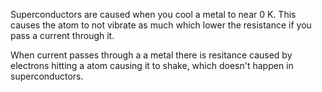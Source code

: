Superconductors are caused when you cool a metal to near 0 K. This causes the atom to not vibrate as much which lower the resistance if you pass a current through it.

When current passes through a a metal there is resitance caused by electrons hitting a atom causing it to shake, which doesn't happen in superconductors.


